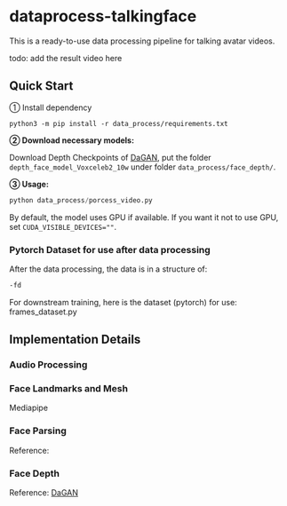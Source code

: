 # dataprocess-talkingface
This is a ready-to-use data processing pipeline for talking avatar videos.

todo: add the result video here

## Quick Start
&#9312; Install dependency
```
python3 -m pip install -r data_process/requirements.txt
```

**&#9313; Download necessary models:**

Download Depth Checkpoints of [DaGAN](https://github.com/harlanhong/CVPR2022-DaGAN#pre-trained-checkpoint), put the folder `depth_face_model_Voxceleb2_10w` under folder `data_process/face_depth/`.

**&#9314; Usage:**
```python
python data_process/porcess_video.py  
```
By default, the model uses GPU if available. If you want it not to use GPU, set `CUDA_VISIBLE_DEVICES=""`.

### Pytorch Dataset for use after data processing
After the data processing, the data is in a structure of:
```bash
-fd
```
For downstream training, here is the dataset (pytorch) for use: frames_dataset.py

## Implementation Details
### Audio Processing

### Face Landmarks and Mesh
Mediapipe

### Face Parsing
Reference: 
### Face Depth
Reference: [DaGAN](https://github.com/harlanhong/CVPR2022-DaGAN/tree/master)
